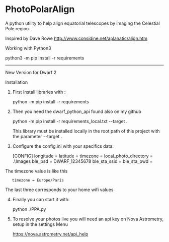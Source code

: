 # PhotoPolarAlign
A python utility to help align equatorial telescopes by imaging the Celestial Pole region.

Inspired by Dave Rowe http://www.considine.net/aplanatic/align.htm

Working with Python3

python3 -m pip install -r requirements

-----------------------------------------
New Version for Dwarf 2

Installation

 1. First Install libraries with : 
  
      python -m pip install -r requirements

 2. Then you need the dwarf_python_api found also on my github

      python -m pip install -r requirements_local.txt --target .

    This library must be installed locally in the root path of this project with the parameter --target .

 3. Configure the config.ini with your specifics data:

      [CONFIG]
      longitude = 
      latitude = 
      timezone = 
      local_photo_directory = .\Images
      ble_psd = DWARF_12345678
      ble_sta_ssid = 
      ble_sta_pwd = 

   The timezone value is like this

       timezone = Europe/Paris

   The last three corresponds to your home wifi values

 4. Finally you can start it with:

      python .\PPA.py
 
 5. To resolve your photos live you will need an api key on Nova Astrometry, setup in the settings Menu

      https://nova.astrometry.net/api_help